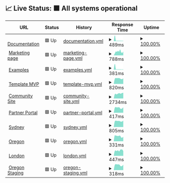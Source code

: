## 📈 Live Status: <!--live status--> **🟩 All systems operational**

<!--start: status pages-->
<!-- This summary is generated by Upptime (https://github.com/upptime/upptime) -->
<!-- Do not edit this manually, your changes will be overwritten -->
<!-- prettier-ignore -->
| URL | Status | History | Response Time | Uptime |
| --- | ------ | ------- | ------------- | ------ |
| <img alt="" src="https://favicons.githubusercontent.com/documentation.platformos.com" height="13"> [Documentation](https://documentation.platformos.com) | 🟩 Up | [documentation.yml](https://github.com/pavelloz/instances-uptimez/commits/HEAD/history/documentation.yml) | <details><summary><img alt="Response time graph" src="./graphs/documentation/response-time-week.png" height="20"> 489ms</summary><br><a href="https://pavelloz.github.io/instances-uptimez/history/documentation"><img alt="Response time 666" src="https://img.shields.io/endpoint?url=https%3A%2F%2Fraw.githubusercontent.com%2Fpavelloz%2Finstances-uptimez%2FHEAD%2Fapi%2Fdocumentation%2Fresponse-time.json"></a><br><a href="https://pavelloz.github.io/instances-uptimez/history/documentation"><img alt="24-hour response time 209" src="https://img.shields.io/endpoint?url=https%3A%2F%2Fraw.githubusercontent.com%2Fpavelloz%2Finstances-uptimez%2FHEAD%2Fapi%2Fdocumentation%2Fresponse-time-day.json"></a><br><a href="https://pavelloz.github.io/instances-uptimez/history/documentation"><img alt="7-day response time 489" src="https://img.shields.io/endpoint?url=https%3A%2F%2Fraw.githubusercontent.com%2Fpavelloz%2Finstances-uptimez%2FHEAD%2Fapi%2Fdocumentation%2Fresponse-time-week.json"></a><br><a href="https://pavelloz.github.io/instances-uptimez/history/documentation"><img alt="30-day response time 833" src="https://img.shields.io/endpoint?url=https%3A%2F%2Fraw.githubusercontent.com%2Fpavelloz%2Finstances-uptimez%2FHEAD%2Fapi%2Fdocumentation%2Fresponse-time-month.json"></a><br><a href="https://pavelloz.github.io/instances-uptimez/history/documentation"><img alt="1-year response time 666" src="https://img.shields.io/endpoint?url=https%3A%2F%2Fraw.githubusercontent.com%2Fpavelloz%2Finstances-uptimez%2FHEAD%2Fapi%2Fdocumentation%2Fresponse-time-year.json"></a></details> | <details><summary><a href="https://pavelloz.github.io/instances-uptimez/history/documentation">100.00%</a></summary><a href="https://pavelloz.github.io/instances-uptimez/history/documentation"><img alt="All-time uptime 99.99%" src="https://img.shields.io/endpoint?url=https%3A%2F%2Fraw.githubusercontent.com%2Fpavelloz%2Finstances-uptimez%2FHEAD%2Fapi%2Fdocumentation%2Fuptime.json"></a><br><a href="https://pavelloz.github.io/instances-uptimez/history/documentation"><img alt="24-hour uptime 100.00%" src="https://img.shields.io/endpoint?url=https%3A%2F%2Fraw.githubusercontent.com%2Fpavelloz%2Finstances-uptimez%2FHEAD%2Fapi%2Fdocumentation%2Fuptime-day.json"></a><br><a href="https://pavelloz.github.io/instances-uptimez/history/documentation"><img alt="7-day uptime 100.00%" src="https://img.shields.io/endpoint?url=https%3A%2F%2Fraw.githubusercontent.com%2Fpavelloz%2Finstances-uptimez%2FHEAD%2Fapi%2Fdocumentation%2Fuptime-week.json"></a><br><a href="https://pavelloz.github.io/instances-uptimez/history/documentation"><img alt="30-day uptime 99.96%" src="https://img.shields.io/endpoint?url=https%3A%2F%2Fraw.githubusercontent.com%2Fpavelloz%2Finstances-uptimez%2FHEAD%2Fapi%2Fdocumentation%2Fuptime-month.json"></a><br><a href="https://pavelloz.github.io/instances-uptimez/history/documentation"><img alt="1-year uptime 99.99%" src="https://img.shields.io/endpoint?url=https%3A%2F%2Fraw.githubusercontent.com%2Fpavelloz%2Finstances-uptimez%2FHEAD%2Fapi%2Fdocumentation%2Fuptime-year.json"></a></details>
| <img alt="" src="https://favicons.githubusercontent.com/www.platformos.com" height="13"> [Marketing page](https://www.platformos.com) | 🟩 Up | [marketing-page.yml](https://github.com/pavelloz/instances-uptimez/commits/HEAD/history/marketing-page.yml) | <details><summary><img alt="Response time graph" src="./graphs/marketing-page/response-time-week.png" height="20"> 788ms</summary><br><a href="https://pavelloz.github.io/instances-uptimez/history/marketing-page"><img alt="Response time 745" src="https://img.shields.io/endpoint?url=https%3A%2F%2Fraw.githubusercontent.com%2Fpavelloz%2Finstances-uptimez%2FHEAD%2Fapi%2Fmarketing-page%2Fresponse-time.json"></a><br><a href="https://pavelloz.github.io/instances-uptimez/history/marketing-page"><img alt="24-hour response time 429" src="https://img.shields.io/endpoint?url=https%3A%2F%2Fraw.githubusercontent.com%2Fpavelloz%2Finstances-uptimez%2FHEAD%2Fapi%2Fmarketing-page%2Fresponse-time-day.json"></a><br><a href="https://pavelloz.github.io/instances-uptimez/history/marketing-page"><img alt="7-day response time 788" src="https://img.shields.io/endpoint?url=https%3A%2F%2Fraw.githubusercontent.com%2Fpavelloz%2Finstances-uptimez%2FHEAD%2Fapi%2Fmarketing-page%2Fresponse-time-week.json"></a><br><a href="https://pavelloz.github.io/instances-uptimez/history/marketing-page"><img alt="30-day response time 790" src="https://img.shields.io/endpoint?url=https%3A%2F%2Fraw.githubusercontent.com%2Fpavelloz%2Finstances-uptimez%2FHEAD%2Fapi%2Fmarketing-page%2Fresponse-time-month.json"></a><br><a href="https://pavelloz.github.io/instances-uptimez/history/marketing-page"><img alt="1-year response time 745" src="https://img.shields.io/endpoint?url=https%3A%2F%2Fraw.githubusercontent.com%2Fpavelloz%2Finstances-uptimez%2FHEAD%2Fapi%2Fmarketing-page%2Fresponse-time-year.json"></a></details> | <details><summary><a href="https://pavelloz.github.io/instances-uptimez/history/marketing-page">100.00%</a></summary><a href="https://pavelloz.github.io/instances-uptimez/history/marketing-page"><img alt="All-time uptime 99.99%" src="https://img.shields.io/endpoint?url=https%3A%2F%2Fraw.githubusercontent.com%2Fpavelloz%2Finstances-uptimez%2FHEAD%2Fapi%2Fmarketing-page%2Fuptime.json"></a><br><a href="https://pavelloz.github.io/instances-uptimez/history/marketing-page"><img alt="24-hour uptime 100.00%" src="https://img.shields.io/endpoint?url=https%3A%2F%2Fraw.githubusercontent.com%2Fpavelloz%2Finstances-uptimez%2FHEAD%2Fapi%2Fmarketing-page%2Fuptime-day.json"></a><br><a href="https://pavelloz.github.io/instances-uptimez/history/marketing-page"><img alt="7-day uptime 100.00%" src="https://img.shields.io/endpoint?url=https%3A%2F%2Fraw.githubusercontent.com%2Fpavelloz%2Finstances-uptimez%2FHEAD%2Fapi%2Fmarketing-page%2Fuptime-week.json"></a><br><a href="https://pavelloz.github.io/instances-uptimez/history/marketing-page"><img alt="30-day uptime 99.96%" src="https://img.shields.io/endpoint?url=https%3A%2F%2Fraw.githubusercontent.com%2Fpavelloz%2Finstances-uptimez%2FHEAD%2Fapi%2Fmarketing-page%2Fuptime-month.json"></a><br><a href="https://pavelloz.github.io/instances-uptimez/history/marketing-page"><img alt="1-year uptime 99.99%" src="https://img.shields.io/endpoint?url=https%3A%2F%2Fraw.githubusercontent.com%2Fpavelloz%2Finstances-uptimez%2FHEAD%2Fapi%2Fmarketing-page%2Fuptime-year.json"></a></details>
| <img alt="" src="https://favicons.githubusercontent.com/examples.platform-os.com" height="13"> [Examples](https://examples.platform-os.com) | 🟩 Up | [examples.yml](https://github.com/pavelloz/instances-uptimez/commits/HEAD/history/examples.yml) | <details><summary><img alt="Response time graph" src="./graphs/examples/response-time-week.png" height="20"> 381ms</summary><br><a href="https://pavelloz.github.io/instances-uptimez/history/examples"><img alt="Response time 520" src="https://img.shields.io/endpoint?url=https%3A%2F%2Fraw.githubusercontent.com%2Fpavelloz%2Finstances-uptimez%2FHEAD%2Fapi%2Fexamples%2Fresponse-time.json"></a><br><a href="https://pavelloz.github.io/instances-uptimez/history/examples"><img alt="24-hour response time 189" src="https://img.shields.io/endpoint?url=https%3A%2F%2Fraw.githubusercontent.com%2Fpavelloz%2Finstances-uptimez%2FHEAD%2Fapi%2Fexamples%2Fresponse-time-day.json"></a><br><a href="https://pavelloz.github.io/instances-uptimez/history/examples"><img alt="7-day response time 381" src="https://img.shields.io/endpoint?url=https%3A%2F%2Fraw.githubusercontent.com%2Fpavelloz%2Finstances-uptimez%2FHEAD%2Fapi%2Fexamples%2Fresponse-time-week.json"></a><br><a href="https://pavelloz.github.io/instances-uptimez/history/examples"><img alt="30-day response time 713" src="https://img.shields.io/endpoint?url=https%3A%2F%2Fraw.githubusercontent.com%2Fpavelloz%2Finstances-uptimez%2FHEAD%2Fapi%2Fexamples%2Fresponse-time-month.json"></a><br><a href="https://pavelloz.github.io/instances-uptimez/history/examples"><img alt="1-year response time 520" src="https://img.shields.io/endpoint?url=https%3A%2F%2Fraw.githubusercontent.com%2Fpavelloz%2Finstances-uptimez%2FHEAD%2Fapi%2Fexamples%2Fresponse-time-year.json"></a></details> | <details><summary><a href="https://pavelloz.github.io/instances-uptimez/history/examples">100.00%</a></summary><a href="https://pavelloz.github.io/instances-uptimez/history/examples"><img alt="All-time uptime 99.99%" src="https://img.shields.io/endpoint?url=https%3A%2F%2Fraw.githubusercontent.com%2Fpavelloz%2Finstances-uptimez%2FHEAD%2Fapi%2Fexamples%2Fuptime.json"></a><br><a href="https://pavelloz.github.io/instances-uptimez/history/examples"><img alt="24-hour uptime 100.00%" src="https://img.shields.io/endpoint?url=https%3A%2F%2Fraw.githubusercontent.com%2Fpavelloz%2Finstances-uptimez%2FHEAD%2Fapi%2Fexamples%2Fuptime-day.json"></a><br><a href="https://pavelloz.github.io/instances-uptimez/history/examples"><img alt="7-day uptime 100.00%" src="https://img.shields.io/endpoint?url=https%3A%2F%2Fraw.githubusercontent.com%2Fpavelloz%2Finstances-uptimez%2FHEAD%2Fapi%2Fexamples%2Fuptime-week.json"></a><br><a href="https://pavelloz.github.io/instances-uptimez/history/examples"><img alt="30-day uptime 99.96%" src="https://img.shields.io/endpoint?url=https%3A%2F%2Fraw.githubusercontent.com%2Fpavelloz%2Finstances-uptimez%2FHEAD%2Fapi%2Fexamples%2Fuptime-month.json"></a><br><a href="https://pavelloz.github.io/instances-uptimez/history/examples"><img alt="1-year uptime 99.99%" src="https://img.shields.io/endpoint?url=https%3A%2F%2Fraw.githubusercontent.com%2Fpavelloz%2Finstances-uptimez%2FHEAD%2Fapi%2Fexamples%2Fuptime-year.json"></a></details>
| <img alt="" src="https://favicons.githubusercontent.com/getmarketplace.co" height="13"> [Template MVP](https://getmarketplace.co) | 🟩 Up | [template-mvp.yml](https://github.com/pavelloz/instances-uptimez/commits/HEAD/history/template-mvp.yml) | <details><summary><img alt="Response time graph" src="./graphs/template-mvp/response-time-week.png" height="20"> 820ms</summary><br><a href="https://pavelloz.github.io/instances-uptimez/history/template-mvp"><img alt="Response time 906" src="https://img.shields.io/endpoint?url=https%3A%2F%2Fraw.githubusercontent.com%2Fpavelloz%2Finstances-uptimez%2FHEAD%2Fapi%2Ftemplate-mvp%2Fresponse-time.json"></a><br><a href="https://pavelloz.github.io/instances-uptimez/history/template-mvp"><img alt="24-hour response time 640" src="https://img.shields.io/endpoint?url=https%3A%2F%2Fraw.githubusercontent.com%2Fpavelloz%2Finstances-uptimez%2FHEAD%2Fapi%2Ftemplate-mvp%2Fresponse-time-day.json"></a><br><a href="https://pavelloz.github.io/instances-uptimez/history/template-mvp"><img alt="7-day response time 820" src="https://img.shields.io/endpoint?url=https%3A%2F%2Fraw.githubusercontent.com%2Fpavelloz%2Finstances-uptimez%2FHEAD%2Fapi%2Ftemplate-mvp%2Fresponse-time-week.json"></a><br><a href="https://pavelloz.github.io/instances-uptimez/history/template-mvp"><img alt="30-day response time 1646" src="https://img.shields.io/endpoint?url=https%3A%2F%2Fraw.githubusercontent.com%2Fpavelloz%2Finstances-uptimez%2FHEAD%2Fapi%2Ftemplate-mvp%2Fresponse-time-month.json"></a><br><a href="https://pavelloz.github.io/instances-uptimez/history/template-mvp"><img alt="1-year response time 906" src="https://img.shields.io/endpoint?url=https%3A%2F%2Fraw.githubusercontent.com%2Fpavelloz%2Finstances-uptimez%2FHEAD%2Fapi%2Ftemplate-mvp%2Fresponse-time-year.json"></a></details> | <details><summary><a href="https://pavelloz.github.io/instances-uptimez/history/template-mvp">100.00%</a></summary><a href="https://pavelloz.github.io/instances-uptimez/history/template-mvp"><img alt="All-time uptime 99.55%" src="https://img.shields.io/endpoint?url=https%3A%2F%2Fraw.githubusercontent.com%2Fpavelloz%2Finstances-uptimez%2FHEAD%2Fapi%2Ftemplate-mvp%2Fuptime.json"></a><br><a href="https://pavelloz.github.io/instances-uptimez/history/template-mvp"><img alt="24-hour uptime 100.00%" src="https://img.shields.io/endpoint?url=https%3A%2F%2Fraw.githubusercontent.com%2Fpavelloz%2Finstances-uptimez%2FHEAD%2Fapi%2Ftemplate-mvp%2Fuptime-day.json"></a><br><a href="https://pavelloz.github.io/instances-uptimez/history/template-mvp"><img alt="7-day uptime 100.00%" src="https://img.shields.io/endpoint?url=https%3A%2F%2Fraw.githubusercontent.com%2Fpavelloz%2Finstances-uptimez%2FHEAD%2Fapi%2Ftemplate-mvp%2Fuptime-week.json"></a><br><a href="https://pavelloz.github.io/instances-uptimez/history/template-mvp"><img alt="30-day uptime 99.89%" src="https://img.shields.io/endpoint?url=https%3A%2F%2Fraw.githubusercontent.com%2Fpavelloz%2Finstances-uptimez%2FHEAD%2Fapi%2Ftemplate-mvp%2Fuptime-month.json"></a><br><a href="https://pavelloz.github.io/instances-uptimez/history/template-mvp"><img alt="1-year uptime 99.55%" src="https://img.shields.io/endpoint?url=https%3A%2F%2Fraw.githubusercontent.com%2Fpavelloz%2Finstances-uptimez%2FHEAD%2Fapi%2Ftemplate-mvp%2Fuptime-year.json"></a></details>
| <img alt="" src="https://favicons.githubusercontent.com/community.platformos.com" height="13"> [Community Site](https://community.platformos.com) | 🟩 Up | [community-site.yml](https://github.com/pavelloz/instances-uptimez/commits/HEAD/history/community-site.yml) | <details><summary><img alt="Response time graph" src="./graphs/community-site/response-time-week.png" height="20"> 2734ms</summary><br><a href="https://pavelloz.github.io/instances-uptimez/history/community-site"><img alt="Response time 2137" src="https://img.shields.io/endpoint?url=https%3A%2F%2Fraw.githubusercontent.com%2Fpavelloz%2Finstances-uptimez%2FHEAD%2Fapi%2Fcommunity-site%2Fresponse-time.json"></a><br><a href="https://pavelloz.github.io/instances-uptimez/history/community-site"><img alt="24-hour response time 2808" src="https://img.shields.io/endpoint?url=https%3A%2F%2Fraw.githubusercontent.com%2Fpavelloz%2Finstances-uptimez%2FHEAD%2Fapi%2Fcommunity-site%2Fresponse-time-day.json"></a><br><a href="https://pavelloz.github.io/instances-uptimez/history/community-site"><img alt="7-day response time 2734" src="https://img.shields.io/endpoint?url=https%3A%2F%2Fraw.githubusercontent.com%2Fpavelloz%2Finstances-uptimez%2FHEAD%2Fapi%2Fcommunity-site%2Fresponse-time-week.json"></a><br><a href="https://pavelloz.github.io/instances-uptimez/history/community-site"><img alt="30-day response time 2649" src="https://img.shields.io/endpoint?url=https%3A%2F%2Fraw.githubusercontent.com%2Fpavelloz%2Finstances-uptimez%2FHEAD%2Fapi%2Fcommunity-site%2Fresponse-time-month.json"></a><br><a href="https://pavelloz.github.io/instances-uptimez/history/community-site"><img alt="1-year response time 2137" src="https://img.shields.io/endpoint?url=https%3A%2F%2Fraw.githubusercontent.com%2Fpavelloz%2Finstances-uptimez%2FHEAD%2Fapi%2Fcommunity-site%2Fresponse-time-year.json"></a></details> | <details><summary><a href="https://pavelloz.github.io/instances-uptimez/history/community-site">100.00%</a></summary><a href="https://pavelloz.github.io/instances-uptimez/history/community-site"><img alt="All-time uptime 99.96%" src="https://img.shields.io/endpoint?url=https%3A%2F%2Fraw.githubusercontent.com%2Fpavelloz%2Finstances-uptimez%2FHEAD%2Fapi%2Fcommunity-site%2Fuptime.json"></a><br><a href="https://pavelloz.github.io/instances-uptimez/history/community-site"><img alt="24-hour uptime 100.00%" src="https://img.shields.io/endpoint?url=https%3A%2F%2Fraw.githubusercontent.com%2Fpavelloz%2Finstances-uptimez%2FHEAD%2Fapi%2Fcommunity-site%2Fuptime-day.json"></a><br><a href="https://pavelloz.github.io/instances-uptimez/history/community-site"><img alt="7-day uptime 100.00%" src="https://img.shields.io/endpoint?url=https%3A%2F%2Fraw.githubusercontent.com%2Fpavelloz%2Finstances-uptimez%2FHEAD%2Fapi%2Fcommunity-site%2Fuptime-week.json"></a><br><a href="https://pavelloz.github.io/instances-uptimez/history/community-site"><img alt="30-day uptime 100.00%" src="https://img.shields.io/endpoint?url=https%3A%2F%2Fraw.githubusercontent.com%2Fpavelloz%2Finstances-uptimez%2FHEAD%2Fapi%2Fcommunity-site%2Fuptime-month.json"></a><br><a href="https://pavelloz.github.io/instances-uptimez/history/community-site"><img alt="1-year uptime 99.96%" src="https://img.shields.io/endpoint?url=https%3A%2F%2Fraw.githubusercontent.com%2Fpavelloz%2Finstances-uptimez%2FHEAD%2Fapi%2Fcommunity-site%2Fuptime-year.json"></a></details>
| <img alt="" src="https://favicons.githubusercontent.com/partners.platformos.com" height="13"> [Partner Portal](https://partners.platformos.com) | 🟩 Up | [partner-portal.yml](https://github.com/pavelloz/instances-uptimez/commits/HEAD/history/partner-portal.yml) | <details><summary><img alt="Response time graph" src="./graphs/partner-portal/response-time-week.png" height="20"> 417ms</summary><br><a href="https://pavelloz.github.io/instances-uptimez/history/partner-portal"><img alt="Response time 424" src="https://img.shields.io/endpoint?url=https%3A%2F%2Fraw.githubusercontent.com%2Fpavelloz%2Finstances-uptimez%2FHEAD%2Fapi%2Fpartner-portal%2Fresponse-time.json"></a><br><a href="https://pavelloz.github.io/instances-uptimez/history/partner-portal"><img alt="24-hour response time 165" src="https://img.shields.io/endpoint?url=https%3A%2F%2Fraw.githubusercontent.com%2Fpavelloz%2Finstances-uptimez%2FHEAD%2Fapi%2Fpartner-portal%2Fresponse-time-day.json"></a><br><a href="https://pavelloz.github.io/instances-uptimez/history/partner-portal"><img alt="7-day response time 417" src="https://img.shields.io/endpoint?url=https%3A%2F%2Fraw.githubusercontent.com%2Fpavelloz%2Finstances-uptimez%2FHEAD%2Fapi%2Fpartner-portal%2Fresponse-time-week.json"></a><br><a href="https://pavelloz.github.io/instances-uptimez/history/partner-portal"><img alt="30-day response time 433" src="https://img.shields.io/endpoint?url=https%3A%2F%2Fraw.githubusercontent.com%2Fpavelloz%2Finstances-uptimez%2FHEAD%2Fapi%2Fpartner-portal%2Fresponse-time-month.json"></a><br><a href="https://pavelloz.github.io/instances-uptimez/history/partner-portal"><img alt="1-year response time 424" src="https://img.shields.io/endpoint?url=https%3A%2F%2Fraw.githubusercontent.com%2Fpavelloz%2Finstances-uptimez%2FHEAD%2Fapi%2Fpartner-portal%2Fresponse-time-year.json"></a></details> | <details><summary><a href="https://pavelloz.github.io/instances-uptimez/history/partner-portal">100.00%</a></summary><a href="https://pavelloz.github.io/instances-uptimez/history/partner-portal"><img alt="All-time uptime 100.00%" src="https://img.shields.io/endpoint?url=https%3A%2F%2Fraw.githubusercontent.com%2Fpavelloz%2Finstances-uptimez%2FHEAD%2Fapi%2Fpartner-portal%2Fuptime.json"></a><br><a href="https://pavelloz.github.io/instances-uptimez/history/partner-portal"><img alt="24-hour uptime 100.00%" src="https://img.shields.io/endpoint?url=https%3A%2F%2Fraw.githubusercontent.com%2Fpavelloz%2Finstances-uptimez%2FHEAD%2Fapi%2Fpartner-portal%2Fuptime-day.json"></a><br><a href="https://pavelloz.github.io/instances-uptimez/history/partner-portal"><img alt="7-day uptime 100.00%" src="https://img.shields.io/endpoint?url=https%3A%2F%2Fraw.githubusercontent.com%2Fpavelloz%2Finstances-uptimez%2FHEAD%2Fapi%2Fpartner-portal%2Fuptime-week.json"></a><br><a href="https://pavelloz.github.io/instances-uptimez/history/partner-portal"><img alt="30-day uptime 100.00%" src="https://img.shields.io/endpoint?url=https%3A%2F%2Fraw.githubusercontent.com%2Fpavelloz%2Finstances-uptimez%2FHEAD%2Fapi%2Fpartner-portal%2Fuptime-month.json"></a><br><a href="https://pavelloz.github.io/instances-uptimez/history/partner-portal"><img alt="1-year uptime 100.00%" src="https://img.shields.io/endpoint?url=https%3A%2F%2Fraw.githubusercontent.com%2Fpavelloz%2Finstances-uptimez%2FHEAD%2Fapi%2Fpartner-portal%2Fuptime-year.json"></a></details>
| <img alt="" src="https://favicons.githubusercontent.com/prod01.sydney.platformos.com" height="13"> [Sydney](https://prod01.sydney.platformos.com/_status) | 🟩 Up | [sydney.yml](https://github.com/pavelloz/instances-uptimez/commits/HEAD/history/sydney.yml) | <details><summary><img alt="Response time graph" src="./graphs/sydney/response-time-week.png" height="20"> 805ms</summary><br><a href="https://pavelloz.github.io/instances-uptimez/history/sydney"><img alt="Response time 977" src="https://img.shields.io/endpoint?url=https%3A%2F%2Fraw.githubusercontent.com%2Fpavelloz%2Finstances-uptimez%2FHEAD%2Fapi%2Fsydney%2Fresponse-time.json"></a><br><a href="https://pavelloz.github.io/instances-uptimez/history/sydney"><img alt="24-hour response time 655" src="https://img.shields.io/endpoint?url=https%3A%2F%2Fraw.githubusercontent.com%2Fpavelloz%2Finstances-uptimez%2FHEAD%2Fapi%2Fsydney%2Fresponse-time-day.json"></a><br><a href="https://pavelloz.github.io/instances-uptimez/history/sydney"><img alt="7-day response time 805" src="https://img.shields.io/endpoint?url=https%3A%2F%2Fraw.githubusercontent.com%2Fpavelloz%2Finstances-uptimez%2FHEAD%2Fapi%2Fsydney%2Fresponse-time-week.json"></a><br><a href="https://pavelloz.github.io/instances-uptimez/history/sydney"><img alt="30-day response time 1379" src="https://img.shields.io/endpoint?url=https%3A%2F%2Fraw.githubusercontent.com%2Fpavelloz%2Finstances-uptimez%2FHEAD%2Fapi%2Fsydney%2Fresponse-time-month.json"></a><br><a href="https://pavelloz.github.io/instances-uptimez/history/sydney"><img alt="1-year response time 977" src="https://img.shields.io/endpoint?url=https%3A%2F%2Fraw.githubusercontent.com%2Fpavelloz%2Finstances-uptimez%2FHEAD%2Fapi%2Fsydney%2Fresponse-time-year.json"></a></details> | <details><summary><a href="https://pavelloz.github.io/instances-uptimez/history/sydney">100.00%</a></summary><a href="https://pavelloz.github.io/instances-uptimez/history/sydney"><img alt="All-time uptime 99.89%" src="https://img.shields.io/endpoint?url=https%3A%2F%2Fraw.githubusercontent.com%2Fpavelloz%2Finstances-uptimez%2FHEAD%2Fapi%2Fsydney%2Fuptime.json"></a><br><a href="https://pavelloz.github.io/instances-uptimez/history/sydney"><img alt="24-hour uptime 100.00%" src="https://img.shields.io/endpoint?url=https%3A%2F%2Fraw.githubusercontent.com%2Fpavelloz%2Finstances-uptimez%2FHEAD%2Fapi%2Fsydney%2Fuptime-day.json"></a><br><a href="https://pavelloz.github.io/instances-uptimez/history/sydney"><img alt="7-day uptime 100.00%" src="https://img.shields.io/endpoint?url=https%3A%2F%2Fraw.githubusercontent.com%2Fpavelloz%2Finstances-uptimez%2FHEAD%2Fapi%2Fsydney%2Fuptime-week.json"></a><br><a href="https://pavelloz.github.io/instances-uptimez/history/sydney"><img alt="30-day uptime 99.90%" src="https://img.shields.io/endpoint?url=https%3A%2F%2Fraw.githubusercontent.com%2Fpavelloz%2Finstances-uptimez%2FHEAD%2Fapi%2Fsydney%2Fuptime-month.json"></a><br><a href="https://pavelloz.github.io/instances-uptimez/history/sydney"><img alt="1-year uptime 99.89%" src="https://img.shields.io/endpoint?url=https%3A%2F%2Fraw.githubusercontent.com%2Fpavelloz%2Finstances-uptimez%2FHEAD%2Fapi%2Fsydney%2Fuptime-year.json"></a></details>
| <img alt="" src="https://favicons.githubusercontent.com/prod01.oregon.platform-os.com" height="13"> [Oregon](https://prod01.oregon.platform-os.com/_status) | 🟩 Up | [oregon.yml](https://github.com/pavelloz/instances-uptimez/commits/HEAD/history/oregon.yml) | <details><summary><img alt="Response time graph" src="./graphs/oregon/response-time-week.png" height="20"> 331ms</summary><br><a href="https://pavelloz.github.io/instances-uptimez/history/oregon"><img alt="Response time 442" src="https://img.shields.io/endpoint?url=https%3A%2F%2Fraw.githubusercontent.com%2Fpavelloz%2Finstances-uptimez%2FHEAD%2Fapi%2Foregon%2Fresponse-time.json"></a><br><a href="https://pavelloz.github.io/instances-uptimez/history/oregon"><img alt="24-hour response time 141" src="https://img.shields.io/endpoint?url=https%3A%2F%2Fraw.githubusercontent.com%2Fpavelloz%2Finstances-uptimez%2FHEAD%2Fapi%2Foregon%2Fresponse-time-day.json"></a><br><a href="https://pavelloz.github.io/instances-uptimez/history/oregon"><img alt="7-day response time 331" src="https://img.shields.io/endpoint?url=https%3A%2F%2Fraw.githubusercontent.com%2Fpavelloz%2Finstances-uptimez%2FHEAD%2Fapi%2Foregon%2Fresponse-time-week.json"></a><br><a href="https://pavelloz.github.io/instances-uptimez/history/oregon"><img alt="30-day response time 359" src="https://img.shields.io/endpoint?url=https%3A%2F%2Fraw.githubusercontent.com%2Fpavelloz%2Finstances-uptimez%2FHEAD%2Fapi%2Foregon%2Fresponse-time-month.json"></a><br><a href="https://pavelloz.github.io/instances-uptimez/history/oregon"><img alt="1-year response time 442" src="https://img.shields.io/endpoint?url=https%3A%2F%2Fraw.githubusercontent.com%2Fpavelloz%2Finstances-uptimez%2FHEAD%2Fapi%2Foregon%2Fresponse-time-year.json"></a></details> | <details><summary><a href="https://pavelloz.github.io/instances-uptimez/history/oregon">100.00%</a></summary><a href="https://pavelloz.github.io/instances-uptimez/history/oregon"><img alt="All-time uptime 99.96%" src="https://img.shields.io/endpoint?url=https%3A%2F%2Fraw.githubusercontent.com%2Fpavelloz%2Finstances-uptimez%2FHEAD%2Fapi%2Foregon%2Fuptime.json"></a><br><a href="https://pavelloz.github.io/instances-uptimez/history/oregon"><img alt="24-hour uptime 100.00%" src="https://img.shields.io/endpoint?url=https%3A%2F%2Fraw.githubusercontent.com%2Fpavelloz%2Finstances-uptimez%2FHEAD%2Fapi%2Foregon%2Fuptime-day.json"></a><br><a href="https://pavelloz.github.io/instances-uptimez/history/oregon"><img alt="7-day uptime 100.00%" src="https://img.shields.io/endpoint?url=https%3A%2F%2Fraw.githubusercontent.com%2Fpavelloz%2Finstances-uptimez%2FHEAD%2Fapi%2Foregon%2Fuptime-week.json"></a><br><a href="https://pavelloz.github.io/instances-uptimez/history/oregon"><img alt="30-day uptime 99.96%" src="https://img.shields.io/endpoint?url=https%3A%2F%2Fraw.githubusercontent.com%2Fpavelloz%2Finstances-uptimez%2FHEAD%2Fapi%2Foregon%2Fuptime-month.json"></a><br><a href="https://pavelloz.github.io/instances-uptimez/history/oregon"><img alt="1-year uptime 99.96%" src="https://img.shields.io/endpoint?url=https%3A%2F%2Fraw.githubusercontent.com%2Fpavelloz%2Finstances-uptimez%2FHEAD%2Fapi%2Foregon%2Fuptime-year.json"></a></details>
| <img alt="" src="https://favicons.githubusercontent.com/prod01.london.platform-os.com" height="13"> [London](https://prod01.london.platform-os.com/_status) | 🟩 Up | [london.yml](https://github.com/pavelloz/instances-uptimez/commits/HEAD/history/london.yml) | <details><summary><img alt="Response time graph" src="./graphs/london/response-time-week.png" height="20"> 447ms</summary><br><a href="https://pavelloz.github.io/instances-uptimez/history/london"><img alt="Response time 443" src="https://img.shields.io/endpoint?url=https%3A%2F%2Fraw.githubusercontent.com%2Fpavelloz%2Finstances-uptimez%2FHEAD%2Fapi%2Flondon%2Fresponse-time.json"></a><br><a href="https://pavelloz.github.io/instances-uptimez/history/london"><img alt="24-hour response time 615" src="https://img.shields.io/endpoint?url=https%3A%2F%2Fraw.githubusercontent.com%2Fpavelloz%2Finstances-uptimez%2FHEAD%2Fapi%2Flondon%2Fresponse-time-day.json"></a><br><a href="https://pavelloz.github.io/instances-uptimez/history/london"><img alt="7-day response time 447" src="https://img.shields.io/endpoint?url=https%3A%2F%2Fraw.githubusercontent.com%2Fpavelloz%2Finstances-uptimez%2FHEAD%2Fapi%2Flondon%2Fresponse-time-week.json"></a><br><a href="https://pavelloz.github.io/instances-uptimez/history/london"><img alt="30-day response time 429" src="https://img.shields.io/endpoint?url=https%3A%2F%2Fraw.githubusercontent.com%2Fpavelloz%2Finstances-uptimez%2FHEAD%2Fapi%2Flondon%2Fresponse-time-month.json"></a><br><a href="https://pavelloz.github.io/instances-uptimez/history/london"><img alt="1-year response time 443" src="https://img.shields.io/endpoint?url=https%3A%2F%2Fraw.githubusercontent.com%2Fpavelloz%2Finstances-uptimez%2FHEAD%2Fapi%2Flondon%2Fresponse-time-year.json"></a></details> | <details><summary><a href="https://pavelloz.github.io/instances-uptimez/history/london">100.00%</a></summary><a href="https://pavelloz.github.io/instances-uptimez/history/london"><img alt="All-time uptime 100.00%" src="https://img.shields.io/endpoint?url=https%3A%2F%2Fraw.githubusercontent.com%2Fpavelloz%2Finstances-uptimez%2FHEAD%2Fapi%2Flondon%2Fuptime.json"></a><br><a href="https://pavelloz.github.io/instances-uptimez/history/london"><img alt="24-hour uptime 100.00%" src="https://img.shields.io/endpoint?url=https%3A%2F%2Fraw.githubusercontent.com%2Fpavelloz%2Finstances-uptimez%2FHEAD%2Fapi%2Flondon%2Fuptime-day.json"></a><br><a href="https://pavelloz.github.io/instances-uptimez/history/london"><img alt="7-day uptime 100.00%" src="https://img.shields.io/endpoint?url=https%3A%2F%2Fraw.githubusercontent.com%2Fpavelloz%2Finstances-uptimez%2FHEAD%2Fapi%2Flondon%2Fuptime-week.json"></a><br><a href="https://pavelloz.github.io/instances-uptimez/history/london"><img alt="30-day uptime 100.00%" src="https://img.shields.io/endpoint?url=https%3A%2F%2Fraw.githubusercontent.com%2Fpavelloz%2Finstances-uptimez%2FHEAD%2Fapi%2Flondon%2Fuptime-month.json"></a><br><a href="https://pavelloz.github.io/instances-uptimez/history/london"><img alt="1-year uptime 100.00%" src="https://img.shields.io/endpoint?url=https%3A%2F%2Fraw.githubusercontent.com%2Fpavelloz%2Finstances-uptimez%2FHEAD%2Fapi%2Flondon%2Fuptime-year.json"></a></details>
| <img alt="" src="https://favicons.githubusercontent.com/staging.oregon.platformos.com" height="13"> [Oregon Staging](https://staging.oregon.platformos.com/_status) | 🟩 Up | [oregon-staging.yml](https://github.com/pavelloz/instances-uptimez/commits/HEAD/history/oregon-staging.yml) | <details><summary><img alt="Response time graph" src="./graphs/oregon-staging/response-time-week.png" height="20"> 318ms</summary><br><a href="https://pavelloz.github.io/instances-uptimez/history/oregon-staging"><img alt="Response time 336" src="https://img.shields.io/endpoint?url=https%3A%2F%2Fraw.githubusercontent.com%2Fpavelloz%2Finstances-uptimez%2FHEAD%2Fapi%2Foregon-staging%2Fresponse-time.json"></a><br><a href="https://pavelloz.github.io/instances-uptimez/history/oregon-staging"><img alt="24-hour response time 109" src="https://img.shields.io/endpoint?url=https%3A%2F%2Fraw.githubusercontent.com%2Fpavelloz%2Finstances-uptimez%2FHEAD%2Fapi%2Foregon-staging%2Fresponse-time-day.json"></a><br><a href="https://pavelloz.github.io/instances-uptimez/history/oregon-staging"><img alt="7-day response time 318" src="https://img.shields.io/endpoint?url=https%3A%2F%2Fraw.githubusercontent.com%2Fpavelloz%2Finstances-uptimez%2FHEAD%2Fapi%2Foregon-staging%2Fresponse-time-week.json"></a><br><a href="https://pavelloz.github.io/instances-uptimez/history/oregon-staging"><img alt="30-day response time 341" src="https://img.shields.io/endpoint?url=https%3A%2F%2Fraw.githubusercontent.com%2Fpavelloz%2Finstances-uptimez%2FHEAD%2Fapi%2Foregon-staging%2Fresponse-time-month.json"></a><br><a href="https://pavelloz.github.io/instances-uptimez/history/oregon-staging"><img alt="1-year response time 336" src="https://img.shields.io/endpoint?url=https%3A%2F%2Fraw.githubusercontent.com%2Fpavelloz%2Finstances-uptimez%2FHEAD%2Fapi%2Foregon-staging%2Fresponse-time-year.json"></a></details> | <details><summary><a href="https://pavelloz.github.io/instances-uptimez/history/oregon-staging">100.00%</a></summary><a href="https://pavelloz.github.io/instances-uptimez/history/oregon-staging"><img alt="All-time uptime 99.99%" src="https://img.shields.io/endpoint?url=https%3A%2F%2Fraw.githubusercontent.com%2Fpavelloz%2Finstances-uptimez%2FHEAD%2Fapi%2Foregon-staging%2Fuptime.json"></a><br><a href="https://pavelloz.github.io/instances-uptimez/history/oregon-staging"><img alt="24-hour uptime 100.00%" src="https://img.shields.io/endpoint?url=https%3A%2F%2Fraw.githubusercontent.com%2Fpavelloz%2Finstances-uptimez%2FHEAD%2Fapi%2Foregon-staging%2Fuptime-day.json"></a><br><a href="https://pavelloz.github.io/instances-uptimez/history/oregon-staging"><img alt="7-day uptime 100.00%" src="https://img.shields.io/endpoint?url=https%3A%2F%2Fraw.githubusercontent.com%2Fpavelloz%2Finstances-uptimez%2FHEAD%2Fapi%2Foregon-staging%2Fuptime-week.json"></a><br><a href="https://pavelloz.github.io/instances-uptimez/history/oregon-staging"><img alt="30-day uptime 99.96%" src="https://img.shields.io/endpoint?url=https%3A%2F%2Fraw.githubusercontent.com%2Fpavelloz%2Finstances-uptimez%2FHEAD%2Fapi%2Foregon-staging%2Fuptime-month.json"></a><br><a href="https://pavelloz.github.io/instances-uptimez/history/oregon-staging"><img alt="1-year uptime 99.99%" src="https://img.shields.io/endpoint?url=https%3A%2F%2Fraw.githubusercontent.com%2Fpavelloz%2Finstances-uptimez%2FHEAD%2Fapi%2Foregon-staging%2Fuptime-year.json"></a></details>

<!--end: status pages-->
